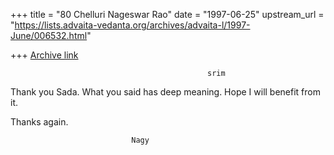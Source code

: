 +++
title = "80 Chelluri Nageswar Rao"
date = "1997-06-25"
upstream_url = "https://lists.advaita-vedanta.org/archives/advaita-l/1997-June/006532.html"

+++
[Archive link](https://lists.advaita-vedanta.org/archives/advaita-l/1997-June/006532.html)

                                                srim

Thank you Sada.   What you said has deep meaning. Hope I will benefit from
it.

Thanks again.


                               Nagy

